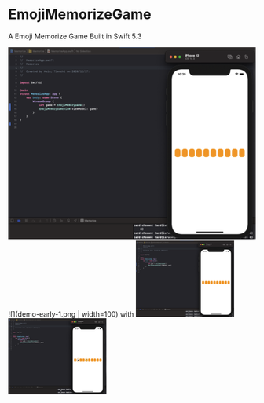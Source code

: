 # EmojiMemorizeGame
A Emoji Memorize Game Built in Swift 5.3

![Alt text](demo-early-1.png?raw=true "Title")
![](demo-early-1.png | width=100)
with <img src="demo-early-1.png" width="200" >
<img src="demo-early-2.png" width="200" >
